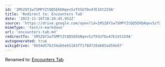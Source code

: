 ```yaml
---
id: '1M5Z8Y1w7SMPYZtQQ5EKbNqev5zTXSUfDu47E1Xt2I9A'
title: 'Redirect to: Encounters Tab'
date: '2023-11-16T18:10:45.952Z'
source: 'https://drive.google.com/open?id=1M5Z8Y1w7SMPYZtQQ5EKbNqev5zTXSUfDu47E1Xt2I9A'
mimeType: 'text/x-markdown'
url: 'encounters-tab.md'
redirectTo: '1M5Z8Y1w7SMPYZtQQ5EKbNqev5zTXSUfDu47E1Xt2I9A'
autogenerated: true
wikigdrive: '9b54d57b334ab6e65183ff1f8d720a685ad59e87'
---
```

Renamed to: [Encounters Tab](encounters-tab.md)
